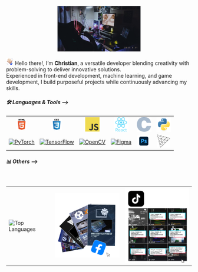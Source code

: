 


<p align="center">
  <img src="./pic1.png" alt="Setup Image" width="45%" />
</p>
<p>
<p>

   <img src="./hand.webp" alt="Wave Hello" width="20" />  Hello there!, I’m **Christian**, a versatile developer blending creativity with problem-solving to deliver innovative solutions.  
Experienced in front-end development, machine learning, and game development, I build purposeful projects while continuously advancing my skills.

</p>





<h5><strong>🛠️ Languages & Tools --> </strong></h5>

<table align="center">
  <tr>
    <td align="center">
      <a href="https://www.w3.org/html/" target="_blank" rel="noopener noreferrer">
        <img src="https://raw.githubusercontent.com/devicons/devicon/master/icons/html5/html5-original-wordmark.svg" alt="HTML5" height="30" />
      </a>
    </td>
    <td align="center">
      <a href="https://www.w3schools.com/css/" target="_blank" rel="noopener noreferrer">
        <img src="https://raw.githubusercontent.com/devicons/devicon/master/icons/css3/css3-original-wordmark.svg" alt="CSS3" height="30" />
      </a>
    </td>
    <td align="center">
      <a href="https://developer.mozilla.org/en-US/docs/Web/JavaScript" target="_blank" rel="noopener noreferrer">
        <img src="https://raw.githubusercontent.com/devicons/devicon/master/icons/javascript/javascript-original.svg" alt="JavaScript" height="40" />
      </a>
    </td>
    <td align="center">
      <a href="https://reactjs.org/" target="_blank" rel="noopener noreferrer">
        <img src="https://raw.githubusercontent.com/devicons/devicon/master/icons/react/react-original-wordmark.svg" alt="React" height="40" />
      </a>
    </td>
    <td align="center">
      <a href="https://www.cprogramming.com/" target="_blank" rel="noopener noreferrer">
        <img src="https://raw.githubusercontent.com/devicons/devicon/master/icons/c/c-original.svg" alt="C" height="40" />
      </a>
    </td>
    <td align="center">
      <a href="https://www.python.org" target="_blank" rel="noopener noreferrer">
        <img src="https://raw.githubusercontent.com/devicons/devicon/master/icons/python/python-original.svg" alt="Python" height="40" />
      </a>
    </td>
  </tr>
  <tr>
    <td align="center">
      <a href="https://pytorch.org/" target="_blank" rel="noopener noreferrer">
        <img src="https://www.vectorlogo.zone/logos/pytorch/pytorch-icon.svg" alt="PyTorch" height="40" />
      </a>
    </td>
    <td align="center">
      <a href="https://www.tensorflow.org" target="_blank" rel="noopener noreferrer">
        <img src="https://www.vectorlogo.zone/logos/tensorflow/tensorflow-icon.svg" alt="TensorFlow" height="40" />
      </a>
    </td>
    <td align="center">
      <a href="https://opencv.org/" target="_blank" rel="noopener noreferrer">
        <img src="https://www.vectorlogo.zone/logos/opencv/opencv-icon.svg" alt="OpenCV" height="40" />
      </a>
    </td>
    <td align="center">
      <a href="https://www.figma.com/" target="_blank" rel="noopener noreferrer">
        <img src="https://www.vectorlogo.zone/logos/figma/figma-icon.svg" alt="Figma" height="40" />
      </a>
    </td>
    <td align="center">
      <a href="https://www.adobe.com/in/products/illustrator.html" target="_blank" rel="noopener noreferrer">
        <img src="./ps.png" alt="Photoshop" width="35" />
      </a>
    </td>
    <td align="center">
      <a href="https://threejs.org/" target="_blank" rel="noopener noreferrer">
        <img src="./3js.png" alt="Three.js" width="35" />
      </a>
    </td>
  </tr>
</table>






<h5>📊 Others --> </strong></h5>
<br>

<table align="center">
  <tr>
    <td>
      <img src="https://github-readme-stats.vercel.app/api/top-langs?username=christiannamondina&show_icons=true&theme=tokyonight&locale=en&layout=compact" alt="Top Languages" />
    </td>
    <td>
      <a href="https://www.facebook.com/parqchris/" target="_blank" rel="noopener noreferrer">
        <img src="./Doc_platform.png" alt="Documentation Platform" width="200px" />
      </a>
    </td>
    <td>
          <a href="https://www.tiktok.com/@parkqdev/" target="_blank" rel="noopener noreferrer">
        <img src="./Doc_platform1.2.png" alt="Documentation Platform" width="200px" />
      </a>
    </td>
  </tr>
</table>


